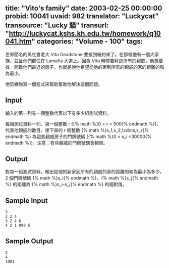 title: "Vito's family"
date: 2003-02-25 00:00:00
probid: 10041
uvaid: 982
translator: "Luckycat"
transource: "Lucky 貓"
transurl: "http://luckycat.kshs.kh.edu.tw/homework/q10041.htm"
categories: "Volume - 100"
tags:
---

世界聞名的黑社會老大 Vito Deadstone 要搬到紐約來了。在那裡他有一個大家族，並且他們都住在 Lamafia 大道上。因為 Vito 時常要拜訪所有的親戚，他想要找一間離他們最近的房子，也就是說他希望從他的家到所有的親戚的家的距離的和為最小。

他恐嚇你寫一個程式來幫助幫助他解決這個問題。

## Input ##

輸入的第一列有一個整數代表以下有多少組測試資料。

每組測試資料一列，第一個整數 r ({% math %}0 < r < 500{% endmath %})，代表他親戚的數目。接下來的 r 個整數 {% math %}s_1,s_2,\cdots,s_r{% endmath %} 為這些親戚房子的門牌號碼 ({% math %}0 < s_i <30000{% endmath %})。注意：有些親戚的門牌號碼會相同。

## Output ##

對每一組測試資料，輸出從他的新家到所有的親戚的家的距離的和為最小為多少。2 個門牌號碼 {% math %}s_i{% endmath %}、{% math %}s_j{% endmath %} 的距離為 {% math %}s_i-s_j{% endmath %} 的絕對值。

## Sample Input ##

	3
	2 2 4
	3 2 4 6
	4 2 1 999 5

## Sample Output ##

	2
	4
	1001